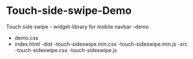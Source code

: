 # Touch-side-swipe-Demo
Touch side swipe - widget-library for mobile navbar
-demo
 - demo.css
 - index.html
-dist
 -touch-sideswipe.min.css
 -touch-sideswipe.min.js
-src
 -touch-sideswipe.css
 -touch-sideswipe.js